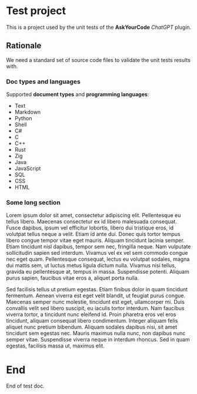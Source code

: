 # Test project

This is a project used by the unit tests of the **AskYourCode** _ChatGPT_ plugin.

## Rationale

We need a standard set of source code files to validate the unit tests results with.

### Doc types and languages

Supported **document types** and **programming languages**:
- Text
- Markdown
- Python
- Shell
- C#
- C
- C++
- Rust
- Zig
- Java
- JavaScript
- SQL
- CSS
- HTML

### Some long section

Lorem ipsum dolor sit amet, consectetur adipiscing elit. Pellentesque eu tellus libero. 
Maecenas consectetur ex id libero malesuada consequat. Fusce dapibus, ipsum vel efficitur lobortis, 
libero dui tristique eros, id volutpat tellus neque a velit. Etiam id ante dui. 
Donec quis tortor tempus libero congue tempor vitae eget mauris. Aliquam tincidunt lacinia semper. 
Etiam tincidunt nisl dapibus, tempor sem nec, fringilla neque. Nam vulputate sollicitudin sapien 
sed interdum. Vivamus vel ex vel sem commodo congue nec eget quam. Pellentesque consequat, 
lectus eu volutpat sodales, magna dui mattis sem, ut luctus metus ligula dictum nulla. 
Vivamus nisi tellus, gravida eu pellentesque at, tempus in massa. Suspendisse potenti. 
Aliquam purus sapien, faucibus vitae eros a, aliquet porta nulla.

Sed facilisis tellus ut pretium egestas. Etiam finibus dolor in quam tincidunt fermentum. 
Aenean viverra est eget velit blandit, ut feugiat purus congue. Maecenas semper nunc molestie, 
tincidunt est eget, ullamcorper mi. Duis convallis velit sed libero suscipit, eu iaculis 
tortor interdum. Nam faucibus viverra tortor, a tincidunt nunc eleifend id. Proin pharetra 
eros vel eros tincidunt, aliquam consequat libero condimentum. Integer aliquam felis aliquet 
nunc pretium bibendum. Aliquam sodales dapibus nisi, sit amet tincidunt sem egestas nec. 
Mauris maximus nulla nunc, non dapibus nunc semper vitae. Suspendisse viverra neque in 
interdum rhoncus. Sed in quam egestas, facilisis massa ut, maximus elit.

# End

End of test doc.